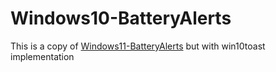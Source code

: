 # Windows10-BatteryAlerts
This is a copy of [Windows11-BatteryAlerts](https://github.com/KarbitsCode/Windows11-BatteryAlerts) but with win10toast implementation
